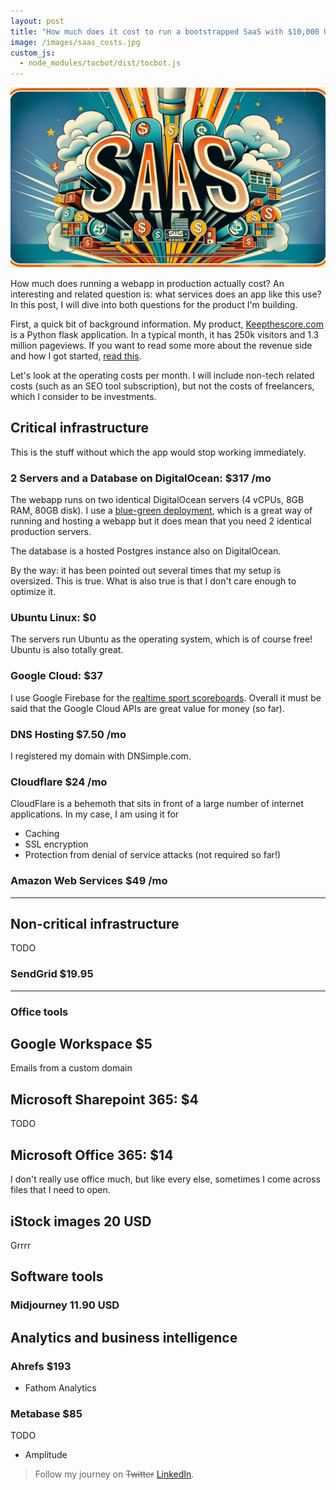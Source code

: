 ```yaml
---
layout: post
title: "How much does it cost to run a bootstrapped SaaS with $10,000 USD revenue?"
image: /images/saas_costs.jpg
custom_js:
  - node_modules/tocbot/dist/tocbot.js
---
```


![Operating costs of SAAS](/images/saas_costs.jpg)

How much does running a webapp in production actually cost? An interesting and related question is: what services does an app like this  use? In this post, I will dive into both questions for the product I'm building.

First, a quick bit of background information. My product, [Keepthescore.com](https://keepthescore.com/) is a Python flask application. In a typical month, it has 250k visitors and 1.3 million pageviews. If you want to read some more about the revenue side and how I got started, [read this](/blog/lessons-learned-after-10k-revenue/).

Let's look at the operating costs per month. I will include non-tech related costs (such as an SEO tool subscription), but not the costs of freelancers, which I consider to be investments.

<div class="js-toc"></div>



## Critical infrastructure

This is the stuff without which the app would stop working immediately.

### 2 Servers and a Database on DigitalOcean: $317 /mo

The webapp runs on two identical DigitalOcean servers (4 vCPUs, 8GB RAM, 80GB disk). I use a [blue-green deployment](/blog/webapp-python-deployment/), which is a great way of running and hosting a webapp but it does mean that you need 2 identical production servers.

The database is a hosted Postgres instance also on DigitalOcean.

By the way: it has been pointed out several times that my setup is oversized. This is true. What is also true is that I don't care enough to optimize it. 

### Ubuntu Linux: $0 

The servers run Ubuntu as the operating system, which is of course free! Ubuntu is also totally great.

### Google Cloud: $37

I use Google Firebase for the [realtime sport scoreboards](https://keepthescore.com/multi-sport-scoreboard/). 
Overall it must be said that the Google Cloud APIs are great value for money (so far).

### DNS Hosting $7.50 /mo

I registered my domain with DNSimple.com.

### Cloudflare $24 /mo

CloudFlare is a behemoth that sits in front of a large number of internet applications. In my case, I am using it for

* Caching
* SSL encryption
* Protection from denial of service attacks (not required so far!)



### Amazon Web Services $49 /mo


---

## Non-critical infrastructure
TODO

### SendGrid $19.95

---

### Office tools

## Google Workspace $5 
Emails from a custom domain


## Microsoft Sharepoint 365: $4
TODO

## Microsoft Office 365: $14

I don't really use office much, but like every else, sometimes I come across files that I need to open.

## iStock images 20 USD
Grrrr


## Software tools

### Midjourney 11.90 USD



## Analytics and business intelligence

### Ahrefs $193

* Fathom Analytics

### Metabase $85
TODO

* Amplitude




> Follow my journey on ~~Twitter~~ [LinkedIn](https://www.linkedin.com/in/casparwrede/).

<script>

tocbot.init({
    tocSelector: '.js-toc',
    contentSelector: '.entry',
    headingSelector: 'h1, h2, h3',
    collapseDepth: 3,
});
</script>

<link rel="stylesheet" href="https://cdnjs.cloudflare.com/ajax/libs/tocbot/4.18.2/tocbot.css">